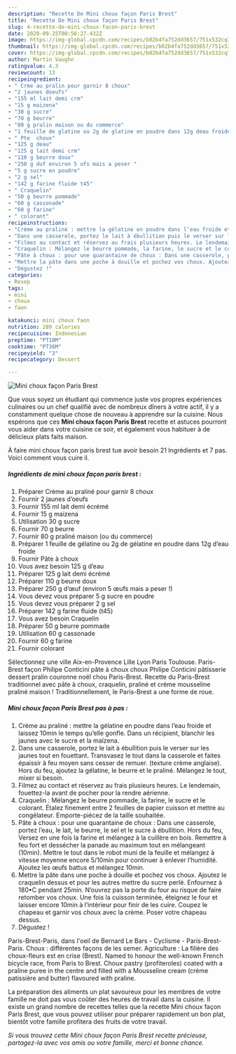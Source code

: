 ```yaml
---
description: "Recette De Mini choux façon Paris Brest"
title: "Recette De Mini choux façon Paris Brest"
slug: 4-recette-de-mini-choux-facon-paris-brest
date: 2020-09-25T00:56:27.432Z
image: https://img-global.cpcdn.com/recipes/b02b4fa752dd3657/751x532cq70/mini-choux-facon-paris-brest-photo-principale-de-la-recette.jpg
thumbnail: https://img-global.cpcdn.com/recipes/b02b4fa752dd3657/751x532cq70/mini-choux-facon-paris-brest-photo-principale-de-la-recette.jpg
cover: https://img-global.cpcdn.com/recipes/b02b4fa752dd3657/751x532cq70/mini-choux-facon-paris-brest-photo-principale-de-la-recette.jpg
author: Martin Vaughn
ratingvalue: 4.3
reviewcount: 13
recipeingredient:
- " Crme au pralin pour garnir 8 choux"
- "2 jaunes doeufs"
- "155 ml lait demi crm"
- "15 g maizena"
- "30 g sucre"
- "70 g beurre"
- "80 g pralin maison ou du commerce"
- "1 feuille de glatine ou 2g de glatine en poudre dans 12g deau froide"
- " Pte  choux"
- "125 g deau"
- "125 g lait demi crm"
- "110 g beurre doux"
- "250 g duf environ 5 ufs mais a peser "
- "5 g sucre en poudre"
- "2 g sel"
- "142 g farine fluide t45"
- " Craquelin"
- "50 g beurre pommade"
- "60 g cassonade"
- "60 g farine"
- " colorant"
recipeinstructions:
- "Crème au praliné : mettre la gélatine en poudre dans l’eau froide et laissez 10min le temps qu’elle gonfle. Dans un récipient, blanchir les jaunes avec le sucre et la maïzena."
- "Dans une casserole, portez le lait à ébullition puis le verser sur les jaunes tout en fouettant. Transvasez le tout dans la casserole et faites épaissir à feu moyen sans cesser de remuer. (texture crème anglaise). Hors du feu, ajoutez la gélatine, le beurre et le praliné. Mélangez le tout, mixer si besoin."
- "Filmez au contact et réservez au frais plusieurs heures. Le lendemain, fouettez-la avant de pocher pour la rendre aérienne."
- "Craquelin : Mélangez le beurre pommade, la farine, le sucre et le colorant. Étalez finement entre 2 feuilles de papier cuisson et mettre au congélateur. Emporte-piécez de la taille souhaitée."
- "Pâte à choux : pour une quarantaine de choux : Dans une casserole, portez l’eau, le lait, le beurre, le sel et le sucre à ébullition. Hors du feu, Versez en une fois la farine et mélangez à la cuillère en bois. Remettre à feu fort et dessécher la panade au maximum tout en mélangeant (10min). Mettre le tout dans le robot muni de la feuille et mélangez à vitesse moyenne encore 5/10min pour continuer à enlever l’humidité. Ajoutez les œufs battus et mélangez 10min."
- "Mettre la pâte dans une poche à douille et pochez vos choux. Ajoutez le craquelin dessus et pour les autres mettre du sucre perlé. Enfournez à 180•C pendant 25min. N’ouvrez pas la porte du four au risque de faire retomber vos choux. Une fois la cuisson terminée, éteignez le four et laisser encore 10min à l’intérieur pour finir de les cuire. Coupez le chapeau et garnir vos choux avec la crème. Poser votre chapeau dessus."
- "Dégustez !"
categories:
- Resep
tags:
- mini
- choux
- faon

katakunci: mini choux faon 
nutrition: 289 calories
recipecuisine: Indonesian
preptime: "PT10M"
cooktime: "PT36M"
recipeyield: "3"
recipecategory: Dessert

---
```



![Mini choux façon Paris Brest](https://img-global.cpcdn.com/recipes/b02b4fa752dd3657/751x532cq70/mini-choux-facon-paris-brest-photo-principale-de-la-recette.jpg)

Que vous soyez un étudiant qui commence juste vos propres expériences culinaires ou un chef qualifié avec de nombreux dîners à votre actif, il y a constamment quelque chose de nouveau à apprendre sur la cuisine. Nous espérons que ces <strong> Mini choux façon Paris Brest </strong> recette et astuces pourront vous aider dans votre cuisine ce soir, et également vous habituer à de délicieux plats faits maison.

<!--inarticleads1-->

À faire mini choux façon paris brest tue avoir besoin 21 Ingrédients et 7 pas. Voici comment vous cuire il.

##### Ingrédients de mini choux façon paris brest :

1. Préparer  Crème au praliné pour garnir 8 choux
1. Fournir 2 jaunes d’oeufs
1. Fournir 155 ml lait demi écrémé
1. Fournir 15 g maizena
1. Utilisation 30 g sucre
1. Fournir 70 g beurre
1. Fournir 80 g praliné maison (ou du commerce)
1. Préparer 1 feuille de gélatine ou 2g de gélatine en poudre dans 12g d’eau froide
1. Fournir  Pâte à choux
1. Vous avez besoin 125 g d’eau
1. Préparer 125 g lait demi écrémé
1. Préparer 110 g beurre doux
1. Préparer 250 g d’œuf (environ 5 œufs mais a peser !)
1. Vous devez vous préparer 5 g sucre en poudre
1. Vous devez vous préparer 2 g sel
1. Préparer 142 g farine fluide (t45)
1. Vous avez besoin  Craquelin
1. Préparer 50 g beurre pommade
1. Utilisation 60 g cassonade
1. Fournir 60 g farine
1. Fournir  colorant


Sélectionnez une ville Aix-en-Provence Lille Lyon Paris Toulouse. Paris-Brest façon Philipe Conticini pâte à choux choux Philipe Conticini pâtisserie dessert pralin couronne noël chou Paris-Brest. Recette du Paris-Brest traditionnel avec pâte à choux, craquelin, praliné et crème mousseline praliné maison ! Traditionnellement, le Paris-Brest a une forme de roue. 

<!--inarticleads2-->

##### Mini choux façon Paris Brest pas à pas :

1. Crème au praliné : mettre la gélatine en poudre dans l’eau froide et laissez 10min le temps qu’elle gonfle. Dans un récipient, blanchir les jaunes avec le sucre et la maïzena.
1. Dans une casserole, portez le lait à ébullition puis le verser sur les jaunes tout en fouettant. Transvasez le tout dans la casserole et faites épaissir à feu moyen sans cesser de remuer. (texture crème anglaise). Hors du feu, ajoutez la gélatine, le beurre et le praliné. Mélangez le tout, mixer si besoin.
1. Filmez au contact et réservez au frais plusieurs heures. Le lendemain, fouettez-la avant de pocher pour la rendre aérienne.
1. Craquelin : Mélangez le beurre pommade, la farine, le sucre et le colorant. Étalez finement entre 2 feuilles de papier cuisson et mettre au congélateur. Emporte-piécez de la taille souhaitée.
1. Pâte à choux : pour une quarantaine de choux : Dans une casserole, portez l’eau, le lait, le beurre, le sel et le sucre à ébullition. Hors du feu, Versez en une fois la farine et mélangez à la cuillère en bois. Remettre à feu fort et dessécher la panade au maximum tout en mélangeant (10min). Mettre le tout dans le robot muni de la feuille et mélangez à vitesse moyenne encore 5/10min pour continuer à enlever l’humidité. Ajoutez les œufs battus et mélangez 10min.
1. Mettre la pâte dans une poche à douille et pochez vos choux. Ajoutez le craquelin dessus et pour les autres mettre du sucre perlé. Enfournez à 180•C pendant 25min. N’ouvrez pas la porte du four au risque de faire retomber vos choux. Une fois la cuisson terminée, éteignez le four et laisser encore 10min à l’intérieur pour finir de les cuire. Coupez le chapeau et garnir vos choux avec la crème. Poser votre chapeau dessus.
1. Dégustez !


Paris-Brest-Paris, dans l&#39;oeil de Bernard Le Bars - Cyclisme - Paris-Brest-Paris. Choux : différentes façons de les semer. Agriculture : La filière des choux-fleurs est en crise (Brest). Named to honour the well-known French bicycle race, from Paris to Brest. Choux pastry (profiteroles) coated with a praline puree in the centre and filled with a Mousseline cream (crème patissière and butter) flavoured with praline. 

<!--inarticleads1-->

<p>
La préparation des aliments un plat savoureux pour les membres de votre famille ne doit pas vous coûter des heures de travail dans la cuisine. Il existe un grand nombre de recettes telles que la recette Mini choux façon Paris Brest, que vous pouvez utiliser pour préparer rapidement un bon plat, bientôt votre famille profitera des fruits de votre travail.
</p>

<p>
<i>Si vous trouvez cette Mini choux façon Paris Brest recette précieuse, partagez-la avec vos amis ou votre famille, merci et bonne chance.</i>
</p>
